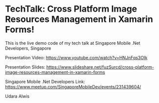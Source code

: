 TechTalk: Cross Platform Image Resources Management in Xamarin Forms!
==============

This is the live demo code of my tech talk at Singapore Mobile .Net Developers, Singapore

Presentation Video:
https://www.youtube.com/watch?v=HNJnFqs3OIk

Presentation Slides:
https://www.slideshare.net/fuzSurcd/cross-platform-image-resources-management-in-xamarin-forms

Singapore Mobile .Net Developers Link: https://www.meetup.com/SingaporeMobileDev/events/231439604/

Udara Alwis